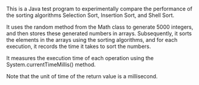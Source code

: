 This is a Java test program to experimentally compare the performance of the sorting algorithms Selection Sort, Insertion Sort, and Shell Sort.

It uses the random method from the Math class to generate 5000 integers, and then stores these generated numbers in arrays. Subsequently, it sorts the elements in the arrays using the sorting algorithms, and for each execution, it records the time it takes to sort the numbers.

It measures the execution time of each operation using the System.currentTimeMillis() method.

Note that the unit of time of the return value is a millisecond.
